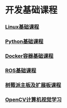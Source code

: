 # 开发基础课程

### [Linux基础课程](https://docs.hiwonder.com/projects/General_basic_courses/en/latest/docs/1_linux_fundamentals%20_course.html)

### [Python基础课程](https://docs.hiwonder.com/projects/General_basic_courses/en/latest/docs/2_python_basics_course.html)

### [Docker容器基础课程](https://docs.hiwonder.com/projects/General_basic_courses/en/latest/docs/3_docker_container_basics_course.html)

### [ROS基础课程](https://docs.hiwonder.com/projects/General_basic_courses/en/latest/docs/4_ros_basics_course.html)

### [树莓派主板及扩展板课程](https://docs.hiwonder.com/projects/General_basic_courses/en/latest/docs/5_pi5_and_expansion.html)

### [OpenCV计算机视觉学习](https://docs.hiwonder.com/projects/General_basic_courses/en/latest/docs/6_opencv.html)